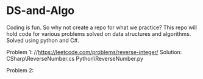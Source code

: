 # DS-and-Algo
Coding is fun. So why not create a repo for what we practice? This repo will hold code for various problems solved on data structures and algorithms. Solved using python and C#.

Problem 1: //https://leetcode.com/problems/reverse-integer/
    Solution:
        CSharp\ReverseNumber.cs
        Python\ReverseNumber.py

Problem 2: 

